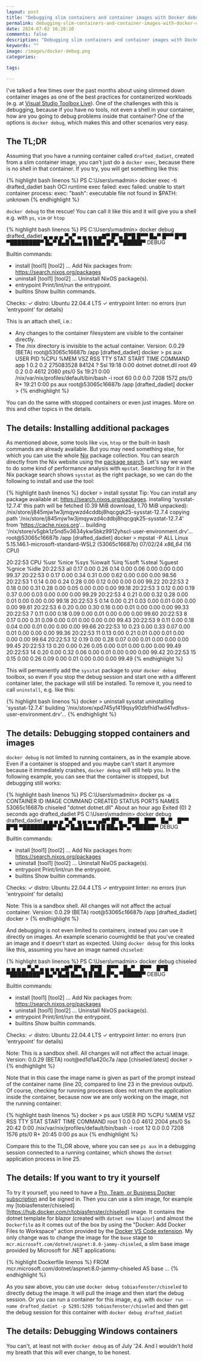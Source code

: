 ```yaml
---
layout: post
title: "Debugging slim containers and container images with Docker debug"
permalink: debugging-slim-containers-and-container-images-with-docker-debug
date: 2024-07-02 16:28:10
comments: false
description: "Debugging slim containers and container images with Docker debug"
keywords: ""
image: /images/docker-debug.png
categories:

tags:

---
```


I've talked a few times over the past months about using slimmed down container images as one of the best practices for containerized workloads (e.g. at [Visual Studio Toolbox Live][vstl]). One of the challenges with this is debugging, because if you have no tools, not even a shell in your container, how are you going to debug problems inside that container? One of the options is `docker debug`, which makes this and other scenarios very easy.

## The TL;DR

Assuming that you have a running container called `drafted_dadiet`, created from a slim container image, you can't just do a `docker exec`, because there is no shell in that container. If you try, you will get something like this:

{% highlight bash linenos %}
PS C:\Users\vmadmin> docker exec -ti drafted_dadiet bash
OCI runtime exec failed: exec failed: unable to start container process: exec: "bash": executable file not found in $PATH: unknown
{% endhighlight %}

`docker debug` to the rescue! You can call it like this and it will give you a shell e.g. with `ps`, `vim` or `htop`

{% highlight bash linenos %}
PS C:\Users\vmadmin> docker debug drafted_dadiet
         ▄
     ▄ ▄ ▄  ▀▄▀
   ▄ ▄ ▄ ▄ ▄▇▀  █▀▄ █▀█ █▀▀ █▄▀ █▀▀ █▀█
  ▀████████▀     █▄▀ █▄█ █▄▄ █ █ ██▄ █▀▄
   ▀█████▀                        DEBUG

Builtin commands:
- install [tool1] [tool2] ...    Add Nix packages from: https://search.nixos.org/packages
- uninstall [tool1] [tool2] ...  Uninstall NixOS package(s).
- entrypoint                     Print/lint/run the entrypoint.
- builtins                       Show builtin commands.

Checks:
✓ distro:            Ubuntu 22.04.4 LTS
✓ entrypoint linter: no errors (run 'entrypoint' for details)

This is an attach shell, i.e.:
- Any changes to the container filesystem are visible to the container directly.
- The /nix directory is invisible to the actual container.
                                                                                                  Version: 0.0.29 (BETA)
root@53065c16687b /app [drafted_dadiet]
docker > ps aux
USER       PID %CPU %MEM    VSZ   RSS TTY      STAT START   TIME COMMAND
app          1  0.2  0.2 275083528 84124 ?     Ssl  19:18   0:00 dotnet dotnet.dll
root        49  0.2  0.0   4612  2080 pts/0    Ss   19:21   0:00 /nix/var/nix/profiles/default/bin/bash -i
root        60  0.0  0.0   7208  1572 pts/0    R+   19:21   0:00 ps aux
root@53065c16687b /app [drafted_dadiet]
docker >
{% endhighlight %}

You can do the same with stopped containers or even just images. More on this and other topics in the details.

## The details: Installing additional packages

As mentioned above, some tools like `vim`, `htop` or the built-in bash commands are already available. But you may need something else, for which you can use the whole [Nix][nix] package collection. You can search directly from the Nix website using the [package search][nixpgs]. Let's say we want to do some kind of performance analysis with `mpstat`. Searching for it in the Nix package search shows `sysstat` as the right package, so we can do the following to install and use the tool:

{% highlight bash linenos %}
docker > install sysstat
Tip: You can install any package available at: https://search.nixos.org/packages.
installing 'sysstat-12.7.4'
this path will be fetched (0.39 MiB download, 1.70 MiB unpacked):
  /nix/store/j845mjw1w3jmqywzd4cddbj8hqcgqk25-sysstat-12.7.4
copying path '/nix/store/j845mjw1w3jmqywzd4cddbj8hqcgqk25-sysstat-12.7.4' from 'https://cache.nixos.org'...
building '/nix/store/v5gbk1z5nd5v3634ykw5bkz9912yhscl-user-environment.drv'...
root@53065c16687b /app [drafted_dadiet]
docker > mpstat -P ALL
Linux 5.15.146.1-microsoft-standard-WSL2 (53065c16687b)         07/02/24        _x86_64_        (16 CPU)

20:22:53     CPU    %usr   %nice    %sys %iowait    %irq   %soft  %steal  %guest  %gnice   %idle
20:22:53     all    0.17    0.00    0.26    0.14    0.00    0.06    0.00    0.00    0.00   99.37
20:22:53       0    0.17    0.00    0.34    0.31    0.00    0.62    0.00    0.00    0.00   98.56
20:22:53       1    0.14    0.00    0.24    0.28    0.00    0.12    0.00    0.00    0.00   99.22
20:22:53       2    0.18    0.00    0.31    0.28    0.00    0.05    0.00    0.00    0.00   99.18
20:22:53       3    0.12    0.00    0.19    0.37    0.00    0.03    0.00    0.00    0.00   99.29
20:22:53       4    0.21    0.00    0.32    0.28    0.00    0.01    0.00    0.00    0.00   99.18
20:22:53       5    0.14    0.00    0.21    0.03    0.00    0.01    0.00    0.00    0.00   99.61
20:22:53       6    0.20    0.00    0.30    0.16    0.00    0.01    0.00    0.00    0.00   99.33
20:22:53       7    0.11    0.00    0.18    0.09    0.00    0.01    0.00    0.00    0.00   99.60
20:22:53       8    0.17    0.00    0.31    0.09    0.00    0.01    0.00    0.00    0.00   99.43
20:22:53       9    0.11    0.00    0.18    0.04    0.00    0.01    0.00    0.00    0.00   99.66
20:22:53      10    0.23    0.00    0.33    0.07    0.00    0.01    0.00    0.00    0.00   99.36
20:22:53      11    0.13    0.00    0.21    0.01    0.00    0.01    0.00    0.00    0.00   99.64
20:22:53      12    0.19    0.00    0.28    0.07    0.00    0.01    0.00    0.00    0.00   99.45
20:22:53      13    0.20    0.00    0.26    0.05    0.00    0.01    0.00    0.00    0.00   99.49
20:22:53      14    0.20    0.00    0.32    0.06    0.00    0.01    0.00    0.00    0.00   99.42
20:22:53      15    0.15    0.00    0.26    0.09    0.00    0.01    0.00    0.00    0.00   99.49
{% endhighlight %}

This will permanently add the `sysstat` package to your `docker debug` toolbox, so even if you stop the debug session and start one with a different container later, the package will still be installed. To remove it, you need to call `uninstall`, e.g. like this:

{% highlight bash linenos %}
docker > uninstall sysstat
uninstalling 'sysstat-12.7.4'
building '/nix/store/xpd745yf419qsy90zbfhld1wd41vdhvs-user-environment.drv'...
{% endhighlight %}

## The details: Debugging stopped containers and images

`docker debug` is not limited to running containers, as in the example above. Even if a container is stopped and you maybe can't start it anymore because it immediately crashes, `docker debug` will still help you. In the following example, you can see that the container is stopped, but debugging still works:

{% highlight bash linenos %}
PS C:\Users\vmadmin> docker ps -a
CONTAINER ID   IMAGE                           COMMAND                  CREATED             STATUS                     PORTS                    NAMES
53065c16687b   chiseled                        "dotnet dotnet.dll"      About an hour ago   Exited (0) 2 seconds ago                            drafted_dadiet
PS C:\Users\vmadmin> docker debug drafted_dadiet
         ▄
     ▄ ▄ ▄  ▀▄▀
   ▄ ▄ ▄ ▄ ▄▇▀  █▀▄ █▀█ █▀▀ █▄▀ █▀▀ █▀█
  ▀████████▀     █▄▀ █▄█ █▄▄ █ █ ██▄ █▀▄
   ▀█████▀                        DEBUG

Builtin commands:
- install [tool1] [tool2] ...    Add Nix packages from: https://search.nixos.org/packages
- uninstall [tool1] [tool2] ...  Uninstall NixOS package(s).
- entrypoint                     Print/lint/run the entrypoint.
- builtins                       Show builtin commands.

Checks:
✓ distro:            Ubuntu 22.04.4 LTS
✓ entrypoint linter: no errors (run 'entrypoint' for details)

Note: This is a sandbox shell. All changes will not affect the actual container.
                                                                                                  Version: 0.0.29 (BETA)
root@53065c16687b /app [drafted_dadiet]
docker >
{% endhighlight %}

And debugging is not even limited to containers, instead you can use it directly on images. An example scenario coumightld be that you've created an image and it doesn't start as expected. Using `docker debug` for this looks like this, assuming you have an image named `chiseled`:

{% highlight bash linenos %}
PS C:\Users\vmadmin> docker debug chiseled
         ▄
     ▄ ▄ ▄  ▀▄▀
   ▄ ▄ ▄ ▄ ▄▇▀  █▀▄ █▀█ █▀▀ █▄▀ █▀▀ █▀█
  ▀████████▀     █▄▀ █▄█ █▄▄ █ █ ██▄ █▀▄
   ▀█████▀                        DEBUG

Builtin commands:
- install [tool1] [tool2] ...    Add Nix packages from: https://search.nixos.org/packages
- uninstall [tool1] [tool2] ...  Uninstall NixOS package(s).
- entrypoint                     Print/lint/run the entrypoint.
- builtins                       Show builtin commands.

Checks:
✓ distro:            Ubuntu 22.04.4 LTS
✓ entrypoint linter: no errors (run 'entrypoint' for details)

Note: This is a sandbox shell. All changes will not affect the actual image.
                                                                                                  Version: 0.0.29 (BETA)
root@ed1d1a420c7a /app [chiseled:latest]
docker >
{% endhighlight %}

Note that in this case the image name is given as part of the prompt instead of the container name (line 20, compared to line 23 in the previous output). Of course, checking for running processes does not return the application inside the container, because now we are only working on the image, not the running container:

{% highlight bash linenos %}
docker > ps aux
USER       PID %CPU %MEM    VSZ   RSS TTY      STAT START   TIME COMMAND
root         1  0.0  0.0   4612  2004 pts/0    Ss   20:42   0:00 /nix/var/nix/profiles/default/bin/bash -i
root        12  0.0  0.0   7208  1576 pts/0    R+   20:45   0:00 ps aux
{% endhighlight %}

Compare this to the TL;DR above, where you can see `ps aux` in a debugging session connected to a running container, which shows the `dotnet` application process in line 25.

## The details: If you want to try it yourself

To try it yourself, you need to have a [Pro, Team, or Business Docker subscription][subsc] and be signed in. Then you can use a slim image, for example my [tobiasfenster/chiseled][https://hub.docker.com/r/tobiasfenster/chiseled] image. It contains the dotnet template for blazor (created with `dotnet new blazor`) and almost the `Dockerfile` as it comes out of the box by using the "Docker: Add Docker Files to Workspace" action provided by the [Docker VS Code extension][dvsc]. My only change was to change the image for the `base` stage to `mcr.microsoft.com/dotnet/aspnet:8.0-jammy-chiseled`, a slim base image provided by Microsoft for .NET applications:

{% highlight Dockerfile linenos %}
FROM mcr.microsoft.com/dotnet/aspnet:8.0-jammy-chiseled AS base
...
{% endhighlight %}

As you saw above, you can use `docker debug tobiasfenster/chiseled` to directly debug the image. It will pull the image and then start the debug session. Or you can run a container for this image, e.g. with `docker run --name drafted_dadiet -p 5295:5295 tobiasfenster/chiseled` and then get the debug session for this container with `docker debug drafted_dadiet`

## The details: Debugging Windows containers

You can't, at least not with `docker debug` as of July '24. And I wouldn't hold my breath that this will ever change, to be honest.

[vstl]: https://www.youtube.com/live/voQvQQKX8ew?si=wtL4fhTfLLs8FlxR
[nix]: https://nixos.org/
[nixpgs]: https://search.nixos.org/packages
[subsc]: https://docs.docker.com/subscription/details/
[dvsc]: https://marketplace.visualstudio.com/items?itemName=ms-azuretools.vscode-docker